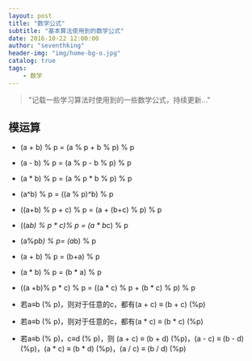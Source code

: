 ```yaml
---
layout: post
title: "数学公式"
subtitle: "基本算法使用到的数学公式"
date: 2016-10-22 12:00:00
author: "seventhking"
header-img: "img/home-bg-o.jpg"
catalog: true
tags:
    - 数学
---
```


> "记载一些学习算法时使用到的一些数学公式，持续更新..."

## 模运算

* (a + b) % p = (a % p + b % p) % p

* (a - b) % p = (a % p - b % p) % p

* (a * b) % p = (a % p * b % p) % p

* (a^b) % p = ((a % p)^b) % p

* ((a+b) % p + c) % p = (a + (b+c) % p) % p

* ((a*b) % p * c)% p = (a * b*c) % p

* (a%p*b) % p= (a*b) % p

* (a + b) % p = (b+a) % p

* (a * b) % p = (b * a) % p

* ((a +b)% p * c) % p = ((a * c) % p + (b * c) % p) % p

* 若a≡b (% p)，则对于任意的c，都有(a + c) ≡ (b + c) (%p)

* 若a≡b (% p)，则对于任意的c，都有(a * c) ≡ (b * c) (%p)

* 若a≡b (% p)，c≡d (% p)，则 (a + c) ≡ (b + d) (%p)，(a - c) ≡ (b - d) (%p)，(a * c) ≡ (b * d) (%p)，(a / c) ≡ (b / d) (%p)
